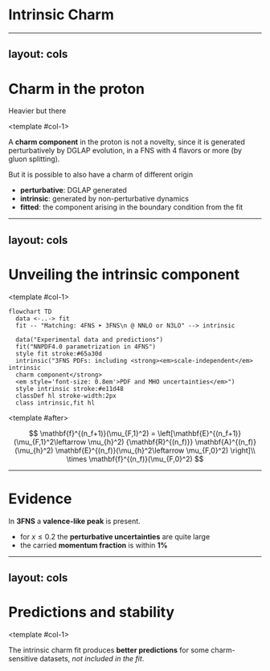 # Intrinsic Charm

<div m="y-10" flex="~" justify="center">
  <a href="https://www.quantamagazine.org/inside-the-proton-the-most-complicated-thing-imaginable-20221019/" b="!none">
    <bkg-img dark src="protons/quanta.webp" p="6" w="xl" rounded="20"/>
  </a>
</div>

---
layout: cols
---

# Charm in the proton

Heavier but there

<div w="full" flex="~" justify="end" m="t--8">
  <cite-arxiv aref="2208.08372" right="0" class="relative"/>
</div>

<template #col-1>

A **charm component** in the proton is not a novelty, since it is generated
perturbatively by DGLAP evolution, in a FNS with 4 flavors or more (by gluon
splitting).

But it is possible to also have a charm of different origin

- **perturbative**: DGLAP generated
- **intrinsic**: generated by non-perturbative dynamics
- **fitted**: the component arising in the boundary condition from the fit

</template>
<template #col-2>

<div m="6" w="full" flex="~" justify="center">
  <video autoplay loop muted w="4/5" h="2/3" p="2" rounded="4"
    bg="black" shadow="~ dark">
    <source src="/protons/split.mp4" type="video/mp4">
  </video>
</div>

<div m="-12"/>

The <b>NNPDF4.0</b> charm component it is not directly *intrinsic*, since the
fit is done in the 4FNS.

</template>

---
layout: cols
---

# Unveiling the intrinsic component

<div m="y--2"/>

<template #col-1>
<div flex="~" justify="center" items="center">

```mermaid
flowchart TD
  data <-..-> fit
  fit -- "Matching: 4FNS ➤ 3FNS\n @ NNLO or N3LO" --> intrinsic

  data("Experimental data and predictions")
  fit("NNPDF4.0 parametrization in 4FNS")
  style fit stroke:#65a30d
  intrinsic("3FNS PDFs: including <strong><em>scale-independent</em> intrinsic
  charm component</strong>
  <em style='font-size: 0.8em'>PDF and MHO uncertainties</em>")
  style intrinsic stroke:#e11d48
  classDef hl stroke-width:2px
  class intrinsic,fit hl
```

</div>
</template>
<template #col-2>

The **Operator Matrix Element (OME)** $\mathbf{A}^{(n_f)}(\mu_{h}^2)$ is
partially known up to N$^3$LO.

<div m="0" class="flex justify-center">
  <bkg-img src="intrinsic/vfns-details.svg" p="6" w="xs"/>
</div>

**Inverse operator** (the OME can be inverted either *perturbatively* or *numerically*)


<div m="0" class="flex justify-center">
  <bkg-img src="intrinsic/vfns-back-details.svg" p="6" w="xs"/>
</div>

</template>

<template #after>

<div m="y-8"/>

$$
\mathbf{f}^{(n_f+1)}(\mu_{F,1}^2) =
  \left[\mathbf{E}^{(n_f+1)}(\mu_{F,1}^2\leftarrow \mu_{h}^2)
        {\mathbf{R}^{(n_f)}}
        \mathbf{A}^{(n_f)}(\mu_{h}^2)
\mathbf{E}^{(n_f)}(\mu_{h}^2\leftarrow \mu_{F,0}^2) \right]\\
        \times \mathbf{f}^{(n_f)}(\mu_{F,0}^2)
$$

</template>


<style>
  p {
    @apply !text-sm !m-y-2
  }
</style>

---

# Evidence

<div m="y-8" class="flex justify-center">
  <bkg-img src="intrinsic/3fns_Quad_MHOU.svg" p="2" w="sm" 
    hover="scale-150" transition="all 1000"/>
</div>

In <b>3FNS</b> a <b>valence-like peak</b> is present.
- for $x \leq 0.2$ the **perturbative uncertainties** are quite large
- the carried **momentum fraction** is within **1%**

---
layout: cols
---

# Predictions and stability

<template #col-1>

<div m="y-10" class="flex justify-center">
  <bkg-img src="intrinsic/lhcb-zcharm-pheno.svg" p="6" w="xs"/>
</div>

The intrinsic charm fit produces <b>better predictions</b> for some
charm-sensitive datasets, *not included in the fit*.

</template>
<template #col-2>

The <b>evidence is stable</b> under dataset variations, *including*
charm-sensitive datasets.

<div m="y-10" class="flex justify-center">
  <bkg-img src="intrinsic/pull_baseline_EMC_LHCb_Zc.svg" p="6" w="xs"/>
</div>

</template>
